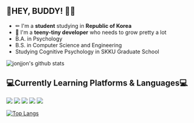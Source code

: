## 👻HEY, BUDDY! 👋👋
+ ✏ I'm a **student** studying in **Republic of Korea**
+ 🌱 I'm a **teeny-tiny developer** who needs to grow pretty a lot 
+ B.A. in Psychology
+ B.S. in Computer Science and Engineering
+ Studying Cognitive Psychology in SKKU Graduate School

![jonjjon's github stats](https://github-readme-stats.vercel.app/api?username=jonjjon&show_icons=true&theme=vue)



<h2>💻Currently Learning Platforms & Languages💻</h2>

<img src="https://img.shields.io/badge/Android-3DDC84?style=flat-square&logo=Android&logoColor=white"/> <img src="https://img.shields.io/badge/Flutter-02569B?style=flat-square&logo=Flutter&logoColor=white"/>
<img src="https://img.shields.io/badge/Java-007396?style=flat-square&logo=Java&logoColor=white"/>
<img src="https://img.shields.io/badge/C-A8B9CC?style=flat-square&logo=C&logoColor=white"/>
<img src="https://img.shields.io/badge/C++-00599C?style=flat-square&logo=C%2B%2B&logoColor=white"/>

[![Top Langs](https://github-readme-stats.vercel.app/api/top-langs/?username=jonjjon&layout=compact&theme=vue)](https://github.com/metleeha)



